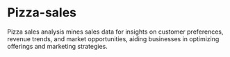 # Pizza-sales
Pizza sales analysis mines sales data for insights on customer preferences, revenue trends, and market opportunities, aiding businesses in optimizing offerings and marketing strategies.
